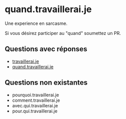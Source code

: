 # quand.travaillerai.je
Une experience en sarcasme.

Si vous désirez participer au "quand" soumettez un PR.

## Questions avec réponses
- [travaillerai.je](http://travaillerai.je)
- [quand.travaillerai.je](http://quand.travaillerai.je)

## Questions non existantes
- pourquoi.travaillerai.je
- comment.travaillerai.je
- avec.qui.travaillerai.je
- pour.qui.travaillerai.je
